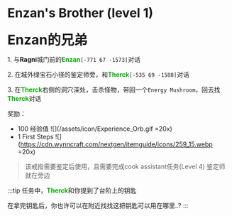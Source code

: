 # Enzan's Brother (level 1)
<span style="font-size: 30px;">**Enzan的兄弟**</span>
  
<span class=stage-index>1.</span> 与**Ragni**城门前的<font color=00AA00>**Enzan**</font>`[-771 67 -1573]`对话

<span class=stage-index>2.</span> 在城外绿宝石小径的鉴定师旁，和<font color=00AA00>**Therck**</font>`[-535 69 -1588]`对话

<span class=stage-index>3.</span> 在<font color=00AA00>**Therck**</font>右侧的洞穴深处，击杀怪物，带回一个`Energy Mushroom`，回去找<font color=00AA00>**Therck**</font>对话
 
奖励：
+ 100 经验值 ![](/assets/icon/Experience_Orb.gif =20x)
+ 1 First Steps ![](https://cdn.wynncraft.com/nextgen/itemguide/icons/259_15.webp =20x)
  
>该戒指需要鉴定后使用，且需要完成cook assistant任务(Level 4)
>鉴定师就在旁边


:::tip
任务中，<font color=00AA00>**Therck**</font>和你提到了台阶上的钥匙

在拿完钥匙后，你也许可以在附近找找这把钥匙可以用在哪里..?
:::